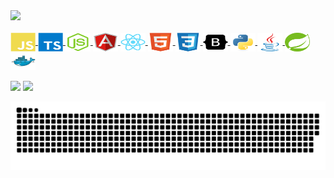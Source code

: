 <div>
  <a href="https://github.com/IgorChavesMoura">
  <img height="180em" src="https://github-readme-stats-nine-khaki.vercel.app/api/top-langs/?username=IgorChavesMoura&layout=compact&langs_count=7&theme=dracula&exclude_repo=DeepLearning-TensorFlow,Machine-Learning-UFC,Auto-Encoders-Keras"/>
</div>
<div style="display: inline_block"><br>
  <img align="center" alt="Igor-Js" height="30" width="40" src="https://raw.githubusercontent.com/devicons/devicon/master/icons/javascript/javascript-plain.svg">
  <img align="center" alt="Igor-Ts" height="30" width="40" src="https://raw.githubusercontent.com/devicons/devicon/master/icons/typescript/typescript-plain.svg">
  <img align="center" alt="Igor-Node" height="30" width="40" src="https://raw.githubusercontent.com/devicons/devicon/master/icons/nodejs/nodejs-original.svg">
  <img align="center" alt="Igor-Angular" height="30" width="40" src="https://raw.githubusercontent.com/devicons/devicon/master/icons/angularjs/angularjs-original.svg">
  <img align="center" alt="Igor-React" height="30" width="40" src="https://raw.githubusercontent.com/devicons/devicon/master/icons/react/react-original.svg">
  <img align="center" alt="Igor-HTML" height="30" width="40" src="https://raw.githubusercontent.com/devicons/devicon/master/icons/html5/html5-original.svg">
  <img align="center" alt="Igor-CSS" height="30" width="40" src="https://raw.githubusercontent.com/devicons/devicon/master/icons/css3/css3-original.svg">
  <img align="center" alt="Igor-Bootstrap" height="30" width="40" src="https://raw.githubusercontent.com/devicons/devicon/master/icons/bootstrap/bootstrap-plain.svg">
  <img align="center" alt="Igor-Python" height="30" width="40" src="https://raw.githubusercontent.com/devicons/devicon/master/icons/python/python-original.svg">
  <img align="center" alt="Igor-Java" height="30" width="40" src="https://raw.githubusercontent.com/devicons/devicon/master/icons/java/java-original.svg">
  <img align="center" alt="Igor-Spring" height="30" width="40" src="https://raw.githubusercontent.com/devicons/devicon/master/icons/spring/spring-original.svg">
  <img align="center" alt="Igor-Docker" height="30" width="40" src="https://raw.githubusercontent.com/devicons/devicon/master/icons/docker/docker-original.svg">
</div>
  
   <br/>
  
  <div> 
  <a href = "mailto:igor310597@gmail.com"><img src="https://img.shields.io/badge/-Gmail-%23333?style=for-the-badge&logo=gmail&logoColor=white" target="_blank"></a>
  <a href="https://www.linkedin.com/in/igor-moura-4b88a5139/" target="_blank"><img src="https://img.shields.io/badge/-LinkedIn-%230077B5?style=for-the-badge&logo=linkedin&logoColor=white" target="_blank"></a> 
 
 ![Snake animation](https://github.com/IgorChavesMoura/IgorChavesMoura/blob/output/github-contribution-grid-snake.svg)
 
</div>

